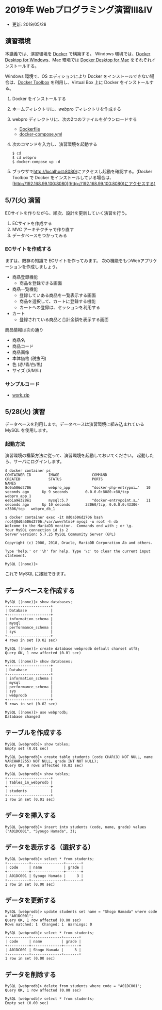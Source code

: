 # 2019年 Webプログラミング演習Ⅲ&Ⅳ

- 更新: 2019/05/28

## 演習環境

本講義では、演習環境を [Docker](https://www.docker.com/) で構築する。
Windows 環境では、[Docker Desktop for Windows](https://docs.docker.com/install/#desktop)、Mac 環境では [Docker Desktop for Mac](https://docs.docker.com/install/#desktop) をそれぞれインストールする。

Windows 環境で、OS エディションにより Docker をインストールできない場合は、[Docker Toolbox](https://docs.docker.com/toolbox/overview/) を利用し、Virtual Box 上に Docker をインストールする。

1. Docker をインストールする
2. ホームディレクトリに、*webpro* ディレクトリを作成する
3. webpro ディレクトリに、次の2つのファイルをダウンロードする
    - [Dockerfile](https://hamasyou-dhw.github.io/webpro/201904/Dockerfile)
    - [docker-compose.yml](https://hamasyou-dhw.github.io/webpro/201904/docker-compose.yml)
4. 次のコマンドを入力し、演習環境を起動する

    ```console
    $ cd
    $ cd webpro
    $ docker-compose up -d
    ```
5. ブラウザで[http://localhost:8080/](http://localhost:8080/)にアクセスし起動を確認する。(Docker Toolbox で Docker をインストールしている場合は、[http://192.168.99.100:8080](http://192.168.99.100:8080)にアクセスする)



## 5/7(火) 演習

ECサイトを作りながら、順次、設計を更新していく演習を行う。

1. ECサイトを作成する
2. MVC アーキテクチャで作り直す
3. データベースをつかってみる

### ECサイトを作成する

まずは、既存の知識で ECサイトを作ってみます。
次の機能をもつWebアプリケーションを作成しましょう。

- 商品登録機能
    - 商品を登録できる画面
- 商品一覧機能
    - 登録していある商品を一覧表示する画面
    - 商品を選択して、カートに登録する機能
    - カートへの登録は、セッションを利用する
- カート
    - 登録されている商品と合計金額を表示する画面

商品情報は次の通り

- 商品名
- 商品コード
- 商品画像
- 本体価格 (税抜円)
- 色 (赤/青/白/黒)
- サイズ (S/M/L)

### サンプルコード

- [work.zip](https://hamasyou-dhw.github.io/webpro/201904/work.zip)

## 5/28(火) 演習

データベースを利用します。データベースは演習環境に組み込まれている MySQL を使用します。

### 起動方法

演習環境の構築方法に従って、演習環境を起動しておいてください。
起動したら、サーバにログインします。

```console
$ docker container ps
CONTAINER ID        IMAGE               COMMAND                  CREATED             STATUS              PORTS                                NAMES
8d0a506d2706        webpro_app          "docker-php-entrypoi…"   10 seconds ago      Up 9 seconds        0.0.0.0:8080->80/tcp                 webpro_app_1
eeb1a9e328e1        mysql:5.7           "docker-entrypoint.s…"   11 seconds ago      Up 10 seconds       33060/tcp, 0.0.0.0:43306->3306/tcp   webpro_db_1

$ docker container exec -it 8d0a506d2706 bash
root@8d0a506d2706:/var/www/html# mysql -u root -h db
Welcome to the MariaDB monitor.  Commands end with ; or \g.
Your MySQL connection id is 2
Server version: 5.7.25 MySQL Community Server (GPL)

Copyright (c) 2000, 2018, Oracle, MariaDB Corporation Ab and others.

Type 'help;' or '\h' for help. Type '\c' to clear the current input statement.

MySQL [(none)]>
```

これで MySQL に接続できます。

## データベースを作成する

```console
MySQL [(none)]> show databases;
+--------------------+
| Database           |
+--------------------+
| information_schema |
| mysql              |
| performance_schema |
| sys                |
+--------------------+
4 rows in set (0.02 sec)

MySQL [(none)]> create database webprodb default charset utf8;
Query OK, 1 row affected (0.01 sec)

MySQL [(none)]> show databases;
+--------------------+
| Database           |
+--------------------+
| information_schema |
| mysql              |
| performance_schema |
| sys                |
| webprodb           |
+--------------------+
5 rows in set (0.02 sec)

MySQL [(none)]> use webprodb;
Database changed
```

## テーブルを作成する

```console
MySQL [webprodb]> show tables;
Empty set (0.01 sec)

MySQL [webprodb]> create table students (code CHAR(8) NOT NULL, name VARCHAR(255) NOT NULL, grade INT NOT NULL);
Query OK, 0 rows affected (0.03 sec)

MySQL [webprodb]> show tables;
+--------------------+
| Tables_in_webprodb |
+--------------------+
| students           |
+--------------------+
1 row in set (0.01 sec)
```

## データを挿入する

```console
MySQL [webprodb]> insert into students (code, name, grade) values ("A01DC001", "Syougo Hamada", 3);
```

## データを表示する（選択する）

```console
MySQL [webprodb]> select * from students;
+----------+---------------+-------+
| code     | name          | grade |
+----------+---------------+-------+
| A01DC001 | Syougo Hamada |     3 |
+----------+---------------+-------+
1 row in set (0.00 sec)
```

## データを更新する

```console
MySQL [webprodb]> update students set name = "Shogo Hamada" where code = "A01DC001";
Query OK, 1 row affected (0.00 sec)
Rows matched: 1  Changed: 1  Warnings: 0

MySQL [webprodb]> select * from students;
+----------+--------------+-------+
| code     | name         | grade |
+----------+--------------+-------+
| A01DC001 | Shogo Hamada |     3 |
+----------+--------------+-------+
1 row in set (0.00 sec)
```

## データを削除する

```console
MySQL [webprodb]> delete from students where code = "A01DC001";
Query OK, 1 row affected (0.00 sec)

MySQL [webprodb]> select * from students;
Empty set (0.00 sec)
```